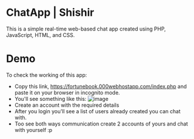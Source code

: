 # ChatApp | Shishir
This is a simple real-time web-based chat app created using PHP, JavaScript, HTML, and CSS.

# Demo
To check the working of this app:
* Copy this link,
  https://fortunebook.000webhostapp.com/index.php
  and paste it on your browser in incognito mode.
*  You'll see something like this:
   ![image](https://github.com/shishir-m98/ChatApp/assets/62663732/bbd4b03f-e89c-4ce5-a84d-00cbcaccb783)
* Create an account with the required details
* After you login you'll see a list of users already created you can chat with.
* Too see both ways communication create 2 accounts of yours and chat with yourself :p 


